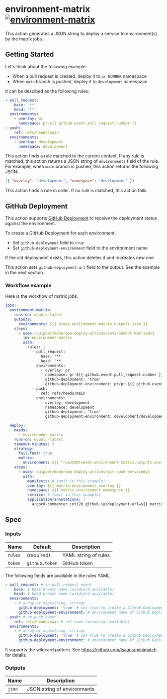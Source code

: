 # environment-matrix [![environment-matrix](https://github.com/quipper/monorepo-deploy-actions/actions/workflows/environment-matrix.yaml/badge.svg)](https://github.com/quipper/monorepo-deploy-actions/actions/workflows/environment-matrix.yaml)

This action generates a JSON string to deploy a service to environment(s) by the matrix jobs.

## Getting Started

Let's think about the following example:

- When a pull request is created, deploy it to `pr-NUMBER` namespace
- When `main` branch is pushed, deploy it to `development` namespace

It can be descibed as the following rules:

```yaml
- pull_request:
    base: '**'
    head: '**'
  environments:
    - overlay: pr
      namespace: pr-${{ github.event.pull_request.number }}
- push:
    ref: refs/heads/main
  environments:
    - overlay: development
      namespace: development
```

This action finds a rule matched to the current context.
If any rule is matched, this action returns a JSON string of `environments` field of the rule.
For example, when `main` branch is pushed, this action returns the following JSON:

```json
[{ "overlay": "development", "namespace": "development" }]
```

This action finds a rule in order.
If no rule is matched, this action fails.

## GitHub Deployment

This action supports [GitHub Deployment](https://docs.github.com/en/rest/deployments/deployments) to receive the deployment status against the environment.

To create a GitHub Deployment for each environment,

- Set `github-deployment` field to `true`
- Set `github-deployment-environment` field to the environment name

If the old deployment exists, this action deletes it and recreates new one.

This action sets `github-deployment-url` field to the output.
See the example in the next section.

### Workflow example

Here is the workflow of matrix jobs.

```yaml
jobs:
  environment-matrix:
    runs-on: ubuntu-latest
    outputs:
      environments: ${{ steps.environment-matrix.outputs.json }}
    steps:
      - uses: quipper/monorepo-deploy-actions/environment-matrix@v1
        id: environment-matrix
        with:
          rules: |
            - pull_request:
                base: '**'
                head: '**'
              environments:
                - overlay: pr
                  namespace: pr-${{ github.event.pull_request.number }}
                  github-deployment: 'true'
                  github-deployment-environment: pr/pr-${{ github.event.pull_request.number }}/example
            - push:
                ref: refs/heads/main
              environments:
                - overlay: development
                  namespace: development
                  github-deployment: 'true'
                  github-deployment-environment: development/development/example

  deploy:
    needs:
      - environment-matrix
    runs-on: ubuntu-latest
    timeout-minutes: 3
    strategy:
      fail-fast: true
      matrix:
        environment: ${{ fromJSON(needs.environment-matrix.outputs.environments) }}
    steps:
      - uses: quipper/monorepo-deploy-actions/git-push-service@v1
        with:
          manifests: # (omit in this example)
          overlay: ${{ matrix.environment.overlay }}
          namespace: ${{ matrix.environment.namespace }}
          service: # (omit in this example)
          application-annotations: |
            argocd-commenter.int128.github.io/deployment-url=${{ matrix.github-deployment-url }}
```

## Spec

### Inputs

| Name    | Default        | Description          |
| ------- | -------------- | -------------------- |
| `rules` | (required)     | YAML string of rules |
| `token` | `github.token` | GitHub token         |

The following fields are available in the rules YAML.

```yaml
- pull_request: # on pull_request event
    base: # base branch name (wildcard available)
    head: # head branch name (wildcard available)
  environments:
    - # array of map<string, string>
      github-deployment: 'true' # set true to create a GitHub Deployment (optional)
      github-deployment-environment: # environment name of GitHub Deployment (optional)
- push: # on push event
    ref: refs/heads/main # ref name (wildcard available)
  environments:
    - # array of map<string, string>
      github-deployment: 'true' # set true to create a GitHub Deployment (optional)
      github-deployment-environment: # environment name of GitHub Deployment (optional)
```

It supports the wildcard pattern.
See https://github.com/isaacs/minimatch for details.

### Outputs

| Name   | Description                 |
| ------ | --------------------------- |
| `json` | JSON string of environments |
